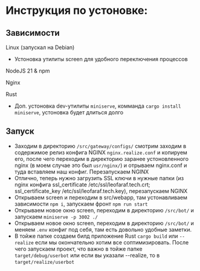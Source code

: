 # Инструкция по устоновке:

## Зависимости
Linux (запускал на Debian)
-  Устоновка утилиты screen для удобного переключения процессов

NodeJS 21 & npm

Nginx

Rust
- Доп. устоновка dev-утилиты `miniserve`, комманда `cargo install miniserve`, устоновка будет длиться долго
 
## Запуск
- Заходим в директорию `/src/gateway/configs/` смотрим заходим в содержимое релиз конфига NGINX  `nginx.realize.conf` и копируем его, после чего переходим в директорию заранее устоновленного nginx (в моем случае это был `usr/nginx/`) и отрываем nginx.conf и туда вставляем наш конфиг. Перезапускаем NGINX
- Отлично, теперь нужно загрузить SSL ключи в нужные папки (из nginx конфига ssl_certificate /etc/ssl/leofaraf.tech.crt; ssl_certificate_key /etc/ssl/leofaraf.tech.key), перезапускаем NGINX
- Открываем screen и переходим в src/webapp, там устонавливаем зависимости `npm i`, запускаем фронт `npm run start`
- Открываем новое окно screen, переходим в директорию `/src/bot/` и запускаем `miniserve -p 3002 ./`
- Открываем новое окно screen, переходим в директорию `/src/bot/` и меняем `.env` конфиг под себя, там есть довольно удобные заметки.
- В тойже папке создаем билд приложение Rust `cargo build` или `--realize` если мы окончательно хотим все соптимизировать. После чего запускаем проект, что важно в тойже папке `target/debug/userbot` или если вы указали --realize, то в  `target/realize/userbot` 

